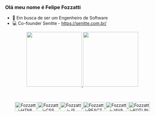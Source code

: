 ### Olá meu nome é Felipe Fozzatti

- 🌱 Em busca de ser um Engenheiro de Software
- 💻 Co-founder Senitte - https://senitte.com.br/



<div align="center">
  <a href="https://github.com/ffozzatti">
  <img height="180em" src="https://github-readme-stats.vercel.app/api?username=ffozzatti&show_icons=true&theme=dracula&include_all_commits=true&count_private=true"/>
  <img height="180em" src="https://github-readme-stats.vercel.app/api/top-langs/?username=ffozzatti&layout=compact&langs_count=7&theme=dracula"/>    
</div> 
  
  ##  
  
<div align="center" style="display: inline_block"><br>    
  <img align="center" alt="Fozzatti-HTML" height="30" width="70" src="https://img.shields.io/badge/HTML5-E34F26?style=for-the-badge&logo=html5&logoColor=white">
  <img align="center" alt="Fozzatti-CSS" height="30" width="70" src="https://img.shields.io/badge/CSS3-1572B6?style=for-the-badge&logo=css3&logoColor=white">
  <img align="center" alt="Fozzatti-JS" height="30" width="70" src="https://img.shields.io/badge/JavaScript-F7DF1E?style=for-the-badge&logo=javascript&logoColor=black">
  <img align="center" alt="Fozzatti-REACT" height="30" width="70" src="https://img.shields.io/badge/React-20232A?style=for-the-badge&logo=react&logoColor=61DAFB">
  <img align="center" alt="Fozzatti-JAVA" height="30" width="70" src="https://img.shields.io/badge/Java-ED8B00?style=for-the-badge&logo=java&logoColor=white">
  <img align="center" alt="Fozzatti-KOTLIN" height="30" width="70" src="https://img.shields.io/badge/Kotlin-0095D5?&style=for-the-badge&logo=kotlin&logoColor=white">     
</div>
  
  ##
  
